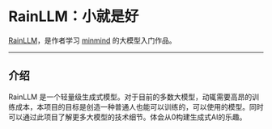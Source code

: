 # RainLLM：小就是好

[RainLLM](https://github.com/ChillRainQ/RainLLM)，是作者学习 [minmind](https://github.com/jingyaogong/minimind/tree/master) 的大模型入门作品。

---

## 介绍

RainLLM 是一个轻量级生成式模型。对于目前的多数大模型，动辄需要高昂的训练成本，本项目的目标是创造一种普通人也能可以训练的，可以使用的模型。同时可以通过此项目了解更多大模型的技术细节。体会从0构建生成式AI的乐趣。

